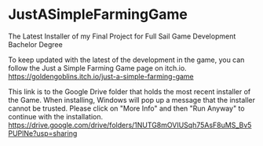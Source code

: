 # JustASimpleFarmingGame
The Latest Installer of my Final Project for Full Sail Game Development Bachelor Degree

To keep updated with the latest of the development in the game, you can follow the Just a Simple Farming Game page on itch.io.
https://goldengoblins.itch.io/just-a-simple-farming-game

This link is to the Google Drive folder that holds the most recent installer of the Game. When installing, Windows will pop up a message that the installer cannot be trusted. Please click on "More Info" and then "Run Anyway" to continue with the installation.
https://drive.google.com/drive/folders/1NUTG8mOVIUSqh75AsF8uMS_Bv5PUPlNe?usp=sharing

